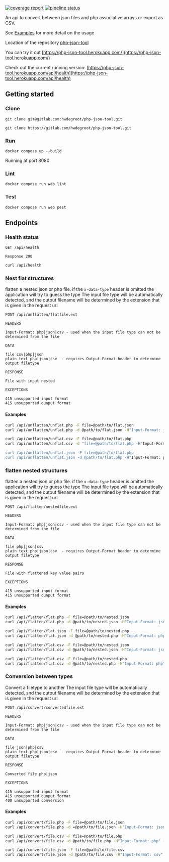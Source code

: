 [![coverage report](https://gitlab.com/hwdegroot/php-json-tool/badges/main/coverage.svg)](https://gitlab.com/hwdegroot/php-json-tool/-/commits/main)
[![pipeline status](https://gitlab.com/hwdegroot/php-json-tool/badges/main/pipeline.svg)](https://gitlab.com/hwdegroot/php-json-tool/-/commits/main)

An api to convert between json files and php associative arrays or export as CSV.

See [Examples](#endpoints) for more detail on the usage

Location of the repository [php-json-tool](https://gitlab.com/hwdegroot/php-json-tool)

You can try it out [https://php-json-tool.herokuapp.com/](https://php-json-tool.herokuapp.com/)

Check out the current running version: [https://php-json-tool.herokuapp.com/api/health](https://php-json-tool.herokuapp.com/api/health)

## Getting started

### Clone

```
git clone git@gitlab.com:hwdegroot/php-json-tool.git

git clone https://gitlab.com/hwdegroot/php-json-tool.git
```

### Run

```
docker compose up --build
```

Running at port 8080

### Lint

```
docker compose run web lint
```

### Test

```
docker compose run web pest
```

## Endpoints

### Health status

```
GET /api/health

Response 200
```

```sh
curl /api/health
```


### Nest flat structures

flatten a nested json or php file. if the `x-data-type` header is omitted the application will try to guess the type
The input file type will be automatically detected, snd the output filename will be determined by the extension that
is given in the request url



```
POST /api/unflatten/flatfile.ext

HEADERS

Input-Format: php|json|csv - used when the input file type can not be determined from the file

DATA

file csv|php|json
plain text php|json|csv  - requires Output-Format header to determine output filetype

RESPONSE

File with input nested

EXCEPTIONS

415 unsupported input format
415 unsupported ounput format
```

#### Examples

```sh
curl /api/unflatten/unflat.php -F file=@path/to/flat.json
curl /api/unflatten/unflat.php -d @path/to/flat.json -H"Input-Format: json" -H"Content-Type: application/json"

curl /api/unflatten/unflat.csv -F file=@path/to/flat.php
curl /api/unflatten/unflat.csv -d "file=@path/to/flat.php -H"Input-Format: php" -H"Content-Type: text/x-php"

curl /api/unflatten/unflat.json -F file=@path/to/flat.php
curl /api/unflatten/unflat.json -d @path/to/flat.php -H"Input-Format: php" -H"Content-Type: text/x-php"
```


### flatten nested structures

flatten a nested json or php file. if the `x-data-type` header is omitted the application will try to guess the type
The input file type will be automatically detected, snd the output filename will be determined by the extension that
is given in the request url

```
POST /api/flatten/nestedfile.ext

HEADERS

Input-Format: php|json|csv - used when the input file type can not be determined from the file

DATA

file php|json|csv
plain text php|json|csv  - requires Output-Format header to determine output filetype

RESPONSE

File with flattened key value pairs

EXCEPTIONS

415 unsupported input format
415 unsupported ounput format
```

#### Examples

```sh
curl /api/flatten/flat.php -F file=@path/to/nested.json
curl /api/flatten/flat.php -d @path/to/nested.json -H"Input-Format: json" -H"Content-Type: application/json"

curl /api/flatten/flat.json -F file=@path/to/nested.php
curl /api/flatten/flat.json -d @path/to/nested.php -H"Input-Format: php" -H"Content-Type: text/x-php"

curl /api/flatten/flat.csv -F file=@path/to/nested.json
curl /api/flatten/flat.csv -d @path/to/nested.json -H"Input-Format: json" -H"Content-Type: application/json"

curl /api/flatten/flat.csv -F file=@path/to/nested.php
curl /api/flatten/flat.csv -d @path/to/nested.php -H"Input-Format: php" -H"Content-Type: text/x-php"
```


### Conversion between types

Convert a filetype to another
The input file type will be automatically detected, snd the output filename will be determined by the extension that
is given in the request url

```
POST /api/convert/convertedfile.ext

HEADERS

Input-Format: php|json|csv - used when the input file type can not be determined from the file

DATA

file json|php|csv
plain text php|json|csv  - requires Output-Format header to determine output filetype

RESPONSE

Converted file php|json

EXCEPTIONS

415 unsupported input format
415 unsupported ounput format
400 unsupported conversion
```


#### Examples

```sh
curl /api/convert/file.php -F file=@path/to/file.json
curl /api/convert/file.php -d =@path/to/file.json -H"Input-Format: json" -H"Content-Type: application/json"

curl /api/convert/file.csv -F file=@path/to/file.php
curl /api/convert/file.csv -d @path/to/file.php -H"Input-Format: php" -H"Content-Type: text/x-php"

curl /api/convert/file.json -F file=@path/to/file.csv
curl /api/convert/file.json -d @path/to/file.csv -H"Input-Format: csv" -H"Content-Type: text/plain"
```

